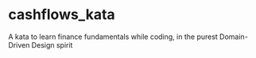 # cashflows_kata
A kata to learn finance fundamentals while coding, in the purest Domain-Driven Design spirit

